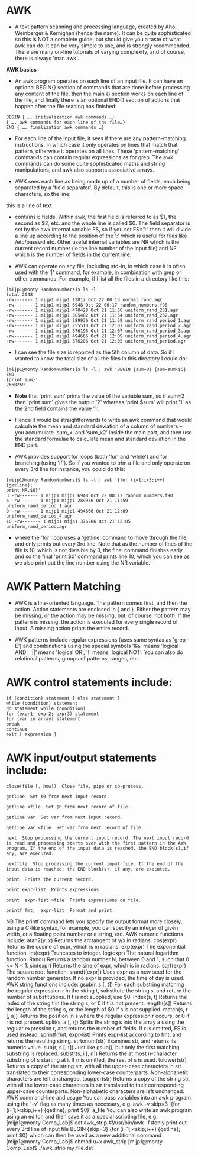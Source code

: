 # AWK 

- A text pattern scanning and processing language, created by Aho, Weinberger & Kernighan (hence 
the name). It can be quite sophisticated so this is NOT a complete guide, but should give you a taste
of what awk can do. It can be very simple to use, and is strongly recommended. There are many 
on-line tutorials of varying complexity, and of course, there is always 'man awk'.

**AWK basics**

- An awk program operates on each line of an input file. It can have an optional BEGIN{} section of 
commands that are done before processing any content of the file, then the main {} section works 
on each line of the file, and finally there is an optional END{} section of actions that happen after 
the file reading has finished:
```
BEGIN { …. initialization awk commands …}
{ …. awk commands for each line of the file…}
END { …. finalization awk commands …}
```
- For each line of the input file, it sees if there are any pattern-matching instructions, in which case it 
only operates on lines that match that pattern, otherwise it operates on all lines. These 
'pattern-matching' commands can contain regular expressions as for grep. The awk commands can 
do some quite sophisticated maths and string manipulations, and awk also supports associative 
arrays.

- AWK sees each line as being made up of a number of fields, each being separated by a 'field 
separator'. By default, this is one or more space characters, so the line:

this is a line of text

- contains 6 fields. Within awk, the first field is referred to as $1, the second as $2, etc. and the whole 
line is called $0. The field separator is set by the awk internal variable FS, so if you set FS=”:” then 
it will divide a line up according to the position of the ':' which is useful for files like /etc/passwd 
etc. Other useful internal variables are NR which is the current record number (ie the line number of
the input file) and NF which is the number of fields in the current line.

- AWK can operate on any file, including std-in, in which case it is often used with the '|' command, 
for example, in combination with grep or other commands. For example, if I list all the files in a 
directory like this:
```
[mijp1@monty RandomNumbers]$ ls -l
total 2648
-rw------- 1 mijp1 mijp1 12817 Oct 22 00:13 normal_rand.agr
-rw------- 1 mijp1 mijp1 6948 Oct 22 00:17 random_numbers.f90
-rw------- 1 mijp1 mijp1 470428 Oct 21 11:56 uniform_rand_231.agr
-rw------- 1 mijp1 mijp1 385482 Oct 21 11:54 uniform_rand_232.agr
-rw------- 1 mijp1 mijp1 289936 Oct 21 11:59 uniform_rand_period_1.agr
-rw------- 1 mijp1 mijp1 255510 Oct 21 12:07 uniform_rand_period_2.agr
-rw------- 1 mijp1 mijp1 376196 Oct 21 12:07 uniform_rand_period_3.agr
-rw------- 1 mijp1 mijp1 494666 Oct 21 12:09 uniform_rand_period_4.agr
-rw------- 1 mijp1 mijp1 376286 Oct 21 12:05 uniform_rand_period.agr
```
- I can see the file size is reported as the 5th column of data. So if I wanted to know the total size of all
the files in this directory I could do:
```
[mijp1@monty RandomNumbers]$ ls -l | awk 'BEGIN {sum=0} {sum=sum+$5} END 
{print sum}'
2668269
```
- **Note** that 'print sum' prints the value of the variable sum, so if sum=2 then 'print sum' gives the 
output '2' whereas 'print $sum' will print '1' as the 2nd field contains the value '1'.

- Hence it would be straightforwards to write an awk command that would calculate the mean and 
standard deviation of a column of numbers – you accumulate 'sum_x' and 'sum_x2' inside the main 
part, and then use the standard formulae to calculate mean and standard deviation in the END part.

- AWK provides support for loops (both 'for' and 'while') and for branching (using 'if'). So if you 
wanted to trim a file and only operate on every 3rd line for instance, you could do this:
```
[mijp1@monty RandomNumbers]$ ls -l | awk '{for (i=1;i<3;i++) {getline}; 
print NR,$0}'
3 -rw------- 1 mijp1 mijp1 6948 Oct 22 00:17 random_numbers.f90
6 -rw------- 1 mijp1 mijp1 289936 Oct 21 11:59 uniform_rand_period_1.agr
9 -rw------- 1 mijp1 mijp1 494666 Oct 21 12:09 uniform_rand_period_4.agr
10 -rw------- 1 mijp1 mijp1 376286 Oct 21 12:05 uniform_rand_period.agr
```
- where the 'for' loop uses a 'getline' command to move through the file, and only prints out every 3rd
line. Note that as the number of lines of the file is 10, which is not divisible by 3, the final command
finishes early and so the final 'print $0' command prints line 10, which you can see as we also print 
out the line number using the NR variable.

# AWK Pattern Matching

- AWK is a line-oriented language. The pattern comes first, and then the action. Action statements are
enclosed in { and }. Either the pattern may be missing, or the action may be missing, but, of course, 
not both. If the pattern is missing, the action is executed for every single record of input. A missing 
action prints the entire record.

- AWK patterns include regular expressions (uses same syntax as 'grep -E') and combinations using 
the special symbols '&&' means 'logical AND', '||' means 'logical OR', '!' means 'logical NOT'. You 
can also do relational patterns, groups of patterns, ranges, etc.

# AWK control statements include:
```
if (condition) statement [ else statement ]
while (condition) statement
do statement while (condition)
for (expr1; expr2; expr3) statement
for (var in array) statement
break
continue
exit [ expression ]
```

# AWK input/output statements include:
```
close(file [, how])  Close file, pipe or co-process.

getline  Set $0 from next input record.

getline <file  Set $0 from next record of file.

getline var  Set var from next input record.

getline var <file  Set var from next record of file.

next  Stop processing the current input record. The next input record is read and processing starts over with the first pattern in the AWK program. If the end of the input data is reached, the END block(s),if any, are executed.

nextfile  Stop processing the current input file. If the end of the input data is reached, the END block(s), if any, are executed.

print  Prints the current record.

print expr-list  Prints expressions.

print  expr-list >file  Prints expressions on file.

printf fmt,  expr-list  Format and print.
```
NB The printf command lets you specify the output format more closely, using a C-like syntax, for 
example, you can specify an integer of given width, or a floating point number or a string, etc.
AWK numeric functions include:
atan2(y, x) Returns the arctangent of y/x in radians.
cos(expr) Returns the cosine of expr, which is in radians.
exp(expr) The exponential function.
int(expr) Truncates to integer.
log(expr) The natural logarithm function.
Rand() Returns a random number N, between 0 and 1, such that 0 <= N < 1.
sin(expr) Returns the sine of expr, which is in radians.
sqrt(expr) The square root function.
srand([expr]) Uses expr as a new seed for the random number generator. If no expr is 
provided, the time of day is used.
AWK string functions include:
gsub(r, s [, t]) For each substring matching the regular expression r in the string t, 
substitute the string s, and return the number of substitutions. If t is not 
supplied, use $0.
index(s, t) Returns the index of the string t in the string s, or 0 if t is not present. 
length([s]) Returns the length of the string s, or the length of $0 if s is not 
supplied. 
match(s, r [, a]) Returns the position in s where the regular expression r occurs, or 0 if r 
is not present.
split(s, a [, r]) Splits the string s into the array a using the regular expression r, and 
returns the number of fields. If r is omitted, FS is used instead.
sprintf(fmt, 
expr-list)
Prints expr-list according to fmt, and returns the resulting string.
strtonum(str) Examines str, and returns its numeric value.
sub(r, s [, t]) Just like gsub(), but only the first matching substring is replaced.
substr(s, i [, n]) Returns the at most n-character substring of s starting at i. If n is 
omitted, the rest of s is used.
tolower(str) Returns a copy of the string str, with all the upper-case characters in str 
translated to their corresponding lower-case counterparts. 
Non-alphabetic characters are left unchanged.
toupper(str) Returns a copy of the string str, with all the lower-case characters in str 
translated to their corresponding upper-case counterparts. 
Non-alphabetic characters are left unchanged.
AWK command-line and usage
You can pass variables into an awk program using the '-v' flag as many times as necessary, e.g.
awk -v skip=3 '{for (i=1;i<skip;i++) {getline}; print $0}' a_file
You can also write an awk program using an editor, and then save it as a special scripting file, e.g.
[mijp1@monty Comp_Lab]$ cat awk_strip
#!/usr/bin/awk -f
#only print out every 3rd line of input file
BEGIN {skip=3}
{for (i=1;i<skip;i++)
 {getline};
print $0}
which can then be used as a new additional command 
[mijp1@monty Comp_Lab]$ chmod u+x awk_strip
[mijp1@monty Comp_Lab]$ ./awk_strip my_file.dat
